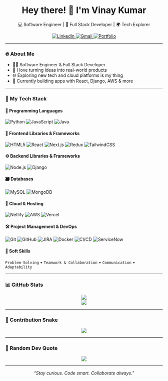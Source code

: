 <h1 align="center">Hey there! 👋 I'm Vinay Kumar</h1>
<p align="center">💻 Software Engineer | 🚀 Full Stack Developer | 🌍 Tech Explorer</p>

<p align="center">
  <a href="https://www.linkedin.com/in/vinay-kumar99/" target="_blank">
    <img alt="LinkedIn" src="https://img.shields.io/badge/LinkedIn-0A66C2?style=for-the-badge&logo=linkedin&logoColor=white" />
  </a>
  <a href="mailto:Vinaykumar@gmail.com">
    <img alt="Gmail" src="https://img.shields.io/badge/Gmail-EA4335?style=for-the-badge&logo=gmail&logoColor=white" />
  </a>
  <a href="https://vinaykumar99.netlify.app" target="_blank">
    <img alt="Portfolio" src="https://img.shields.io/badge/Portfolio-000000?style=for-the-badge&logo=vercel&logoColor=white" />
  </a>
</p>

---

### 🔥 About Me

- 🧑‍💻 Software Engineer & Full Stack Developer  
- 🔨 I love turning ideas into real-world products  
- 🌐 Exploring new tech and cloud platforms is my thing  
- 🎯 Currently building apps with React, Django, AWS & more  

---

### 🧰 My Tech Stack

#### 🧠 Programming Languages

![Python](https://img.shields.io/badge/-Python-3776AB?style=for-the-badge&logo=python&logoColor=white)
![JavaScript](https://img.shields.io/badge/-JavaScript-F7DF1E?style=for-the-badge&logo=javascript&logoColor=black)
![Java](https://img.shields.io/badge/-Java-007396?style=for-the-badge&logo=java&logoColor=white)

#### 🎨 Frontend Libraries & Frameworks

![HTML5](https://img.shields.io/badge/-HTML5-E34F26?style=for-the-badge&logo=html5&logoColor=white)
![React](https://img.shields.io/badge/-React-61DAFB?style=for-the-badge&logo=react&logoColor=black)
![Next.js](https://img.shields.io/badge/-Next.js-000000?style=for-the-badge&logo=nextdotjs&logoColor=white)
![Redux](https://img.shields.io/badge/-Redux-764ABC?style=for-the-badge&logo=redux&logoColor=white)
![TailwindCSS](https://img.shields.io/badge/-TailwindCSS-06B6D4?style=for-the-badge&logo=tailwindcss&logoColor=white)

#### ⚙️ Backend Libraries & Frameworks

![Node.js](https://img.shields.io/badge/-Node.js-339933?style=for-the-badge&logo=node.js&logoColor=white)
![Django](https://img.shields.io/badge/-Django-092E20?style=for-the-badge&logo=django&logoColor=white)

#### 🗃️ Databases

![MySQL](https://img.shields.io/badge/-MySQL-4479A1?style=for-the-badge&logo=mysql&logoColor=white)
![MongoDB](https://img.shields.io/badge/-MongoDB-47A248?style=for-the-badge&logo=mongodb&logoColor=white)

#### 🚀 Cloud & Hosting

![Netlify](https://img.shields.io/badge/-Netlify-00C7B7?style=for-the-badge&logo=netlify&logoColor=white)
![AWS](https://img.shields.io/badge/-AWS-232F3E?style=for-the-badge&logo=amazonaws&logoColor=white)
![Vercel](https://img.shields.io/badge/-Vercel-000000?style=for-the-badge&logo=vercel&logoColor=white)

#### 🛠️ Project Management & DevOps

![Git](https://img.shields.io/badge/-Git-F05032?style=for-the-badge&logo=git&logoColor=white)
![GitHub](https://img.shields.io/badge/-GitHub-181717?style=for-the-badge&logo=github&logoColor=white)
![JIRA](https://img.shields.io/badge/-JIRA-0052CC?style=for-the-badge&logo=jira&logoColor=white)
![Docker](https://img.shields.io/badge/-Docker-2496ED?style=for-the-badge&logo=docker&logoColor=white)
![CI/CD](https://img.shields.io/badge/-CI%2FCD-0A0A0A?style=for-the-badge&logo=githubactions&logoColor=white)
![ServiceNow](https://img.shields.io/badge/-ServiceNow-00C7B7?style=for-the-badge&logo=servicenow&logoColor=white)

#### 💬 Soft Skills

`Problem-Solving` • `Teamwork & Collaboration` • `Communication` • `Adaptability`

---

### 📊 GitHub Stats

<p align="center">
  <img src="https://github-readme-stats.vercel.app/api?username=Vinny0999&show_icons=true&theme=radical" />
  <br>
  <img src="https://github-readme-stats.vercel.app/api/top-langs/?username=Vinny0999&layout=compact&theme=radical" />
</p>

---

### 🐍 Contribution Snake

<p align="center">
  <img src="https://github.com/Vinny0999/Vinny0999/blob/output/github-contribution-grid-snake.svg" />
</p>

---

### 💬 Random Dev Quote

<p align="center">
  <img src="https://quotes-github-readme.vercel.app/api?type=horizontal&theme=tokyonight" />
</p>

---

<p align="center"><i>“Stay curious. Code smart. Collaborate always.”</i></p>
